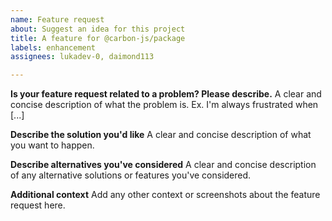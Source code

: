 ```yaml
---
name: Feature request
about: Suggest an idea for this project
title: A feature for @carbon-js/package
labels: enhancement
assignees: lukadev-0, daimond113

---
```


**Is your feature request related to a problem? Please describe.**
A clear and concise description of what the problem is. Ex. I'm always frustrated when [...]

**Describe the solution you'd like**
A clear and concise description of what you want to happen.

**Describe alternatives you've considered**
A clear and concise description of any alternative solutions or features you've considered.

**Additional context**
Add any other context or screenshots about the feature request here.
